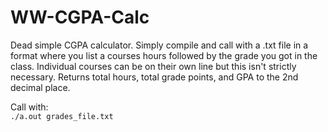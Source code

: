 # WW-CGPA-Calc
 
Dead simple CGPA calculator. Simply compile and call with a .txt file in a format where you list a courses hours followed by the grade you got in the class. Individual courses can be on their own line but this isn't strictly necessary. Returns total hours, total grade points, and GPA to the 2nd decimal place. <br>

Call with: <br>
`./a.out grades_file.txt`
